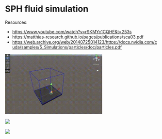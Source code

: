 # SPH fluid simulation

Resources:
- https://www.youtube.com/watch?v=rSKMYc1CQHE&t=253s
- https://matthias-research.github.io/pages/publications/sca03.pdf
- https://web.archive.org/web/20140725014123/https://docs.nvidia.com/cuda/samples/5_Simulations/particles/doc/particles.pdf

![](readme/1.gif) 

![](readme/2.gif) 
 
![](readme/3.gif) 
